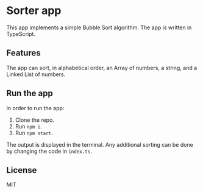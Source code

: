 # Sorter app
This app implements a simple Bubble Sort algorithm.
The app is written in TypeScript.

## Features
The app can sort, in alphabetical order, an Array of numbers, a string, and a Linked List of numbers.

## Run the app
In order to run the app:
1. Clone the repo.
2. Run `npm i`.
3. Run `npm start`.

The output is displayed in the terminal.
Any additional sorting can be done by changing the code in `index.ts`.

## License
MIT
